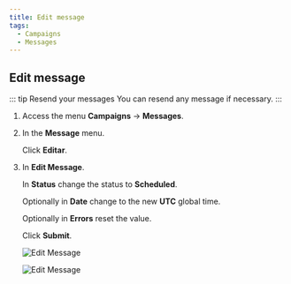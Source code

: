 ```yaml
---
title: Edit message
tags:
  - Campaigns
  - Messages
---
```

## Edit message

::: tip Resend your messages
You can resend any message if necessary.
:::

1. Access the menu **Campaigns** -> **Messages**.

2. In the **Message** menu.

   Click **Editar**.

3. In **Edit Message**.

   In **Status** change the status to **Scheduled**.

   Optionally in **Date** change to the new **UTC** global time.

   Optionally in **Errors** reset the value.

   Click **Submit**.

   ![Edit Message](https://cdn.phishx.io/phishx-docs/images/phishx_campaigns_campaigns_message_edit_01.webp)

   ![Edit Message](https://cdn.phishx.io/phishx-docs/images/phishx_campaigns_campaigns_message_edit_02.webp)
